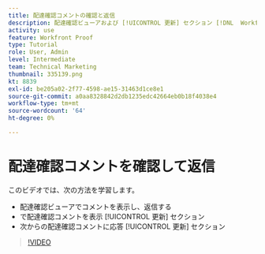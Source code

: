 ```yaml
---
title: 配達確認コメントの確認と返信
description: 配達確認ビューアおよび [!UICONTROL 更新] セクション [!DNL  Workfront].
activity: use
feature: Workfront Proof
type: Tutorial
role: User, Admin
level: Intermediate
team: Technical Marketing
thumbnail: 335139.png
kt: 8839
exl-id: be205a02-2f77-4598-ae15-31463d1ce8e1
source-git-commit: a0aa8328842d2db1235edc42664eb0b18f4038e4
workflow-type: tm+mt
source-wordcount: '64'
ht-degree: 0%

---
```


# 配達確認コメントを確認して返信

このビデオでは、次の方法を学習します。

* 配達確認ビューアでコメントを表示し、返信する
* で配達確認コメントを表示 [!UICONTROL 更新] セクション
* 次からの配達確認コメントに応答 [!UICONTROL 更新] セクション

>[!VIDEO](https://video.tv.adobe.com/v/335139/?quality=12)
